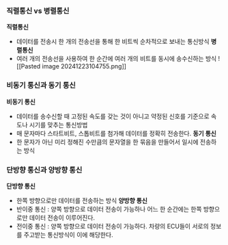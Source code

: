 ### 직렬통신 vs 병렬통신
**직렬통신** 
- 데이터를 전송시 한 개의 전송선을  통해 한 비트씩 순차적으로 보내는 통신방식
**병렬통신**
- 여러 개의 전송선을 사용하여 한 순간에 여러 개의 비트를 동시에 송수신하는 방식
![[Pasted image 20241223104755.png]]

### 비동기 통신과 동기 통신
**비동기 통신**
- 데이터를 송수신할 때 고정된 속도를 갖는 것이 아니고 약정된 신호를 기준으로 속도나 시기를 맞추는 통신방법
- 매 문자마다 스타트비트, 스톱비트를 첨가해 데이터를 정확히 전송한다.
**동기 통신**
- 한 문자가 아닌 미리 정해진 수만큼의 문자열을 한 묶음을 만들어서 일시에 전송하는 방식

### 단방향 통신과 양방향 통신
**단방향 통신**
- 한쪽 방향으로만 데이터를 전송하는 방식
**양방향 통신**
- 반이중 통신 : 양쪽 방향으로 데이터 전송이 가능하나 어느 한 순간에는 한쪽 방향으로만 데이터 전송이 이루어진다.
- 전이중 통신 : 양쪽 방향으로 데이터 전송이 가능하다. 차량의 ECU들이 서로의 정보를 주고받는 통신방식이 이에 해당한다.